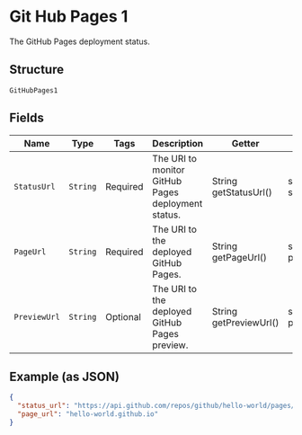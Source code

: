 
# Git Hub Pages 1

The GitHub Pages deployment status.

## Structure

`GitHubPages1`

## Fields

| Name | Type | Tags | Description | Getter | Setter |
|  --- | --- | --- | --- | --- | --- |
| `StatusUrl` | `String` | Required | The URI to monitor GitHub Pages deployment status. | String getStatusUrl() | setStatusUrl(String statusUrl) |
| `PageUrl` | `String` | Required | The URI to the deployed GitHub Pages. | String getPageUrl() | setPageUrl(String pageUrl) |
| `PreviewUrl` | `String` | Optional | The URI to the deployed GitHub Pages preview. | String getPreviewUrl() | setPreviewUrl(String previewUrl) |

## Example (as JSON)

```json
{
  "status_url": "https://api.github.com/repos/github/hello-world/pages/deployments/4fd754f7e594640989b406850d0bc8f06a121251/status",
  "page_url": "hello-world.github.io"
}
```

